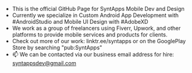 - This is the official GitHub Page for SyntApps Mobile Dev and Design
- Currently we specialize in Custom Android App Development with #AndroidStudio and Mobile UI Design with #AdobeXD
- We work as a group of freelancers using Fiverr, Upwork, and other platforms to provide mobile services and products for clients.
- Check out more of our work: linktr.ee/syntapps or on the GooglePlay Store by searching "pub:SyntApps"
- 📫 We can be contacted via our business email address for hire: syntappsdev@gmail.com

<!---
SyntAppsDev/SyntAppsDev is a ✨ special ✨ repository because its `README.md` (this file) appears on your GitHub profile.
You can click the Preview link to take a look at your changes.
--->
